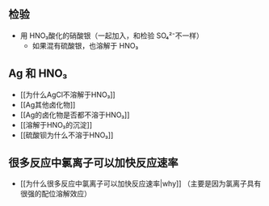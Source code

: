 ## 检验
- 用 HNO₃酸化的硝酸银（一起加入，和检验 SO₄²⁻不一样）
	- 如果混有硫酸银，也溶解于 HNO₃
## Ag 和 HNO₃
- [[为什么AgCl不溶解于HNO₃]]
- [[Ag其他卤化物]]
- [[Ag的卤化物是否都不溶于HNO₃]]
- [[溶解于HNO₃的沉淀]]
- [[硫酸钡为什么不溶于HNO₃]]
## 很多反应中氯离子可以加快反应速率
- [[为什么很多反应中氯离子可以加快反应速率|why]] （主要是因为氯离子具有很强的配位溶解效应）
